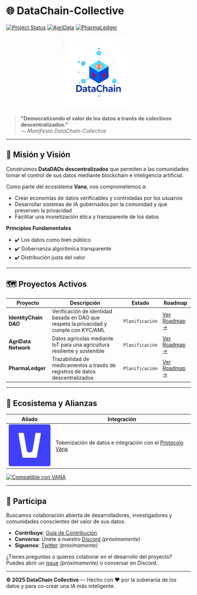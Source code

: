 # 🌐 DataChain-Collective

[![Project Status](https://img.shields.io/badge/IdentityChain-Planificación_estratégica-blue)](projects/identitychain)
[![AgriData](https://img.shields.io/badge/AgriData-Planificación_estratégica-blue)](projects/agridata)
[![PharmaLedger](https://img.shields.io/badge/PharmaLedger-Planificación_estratégica-blue)](projects/pharmaledger)


<!-- Banner Dinámico -->
[//]: # ([![DataChain Collective Banner]&#40;./assets/banners/main-banner.png&#41;]&#40;https://datachain-collective.io&#41;)

<!-- Logotipo Principal -->
<div align="center">
  <img src="./assets/logos/main-logo-trans.png" alt="DataChain Collective Logo" width="200">
</div>

> **"Democratizando el valor de los datos a través de colectivos descentralizados."**  
> — *Manifiesto DataChain-Collective*

---

## 🚀 Misión y Visión
Construimos **DataDAOs descentralizados** que permiten a las comunidades tomar el control de sus datos mediante blockchain e inteligencia artificial.

Como parte del ecosistema **Vana**, nos comprometemos a:
- Crear economías de datos verificables y controladas por los usuarios  
- Desarrollar sistemas de IA gobernados por la comunidad y que preserven la privacidad  
- Facilitar una monetización ética y transparente de los datos

**Principios Fundamentales**  
- ✔️ Los datos como bien público  
- ✔️ Gobernanza algorítmica transparente  
- ✔️ Distribución justa del valor  

---

## 🗺️ Proyectos Activos

| Proyecto | Descripción | Estado | Roadmap |
|----------|-------------|--------|---------|
| **IdentityChain DAO** | Verificación de identidad basada en DAO que respeta la privacidad y cumple con KYC/AML | `Planificación` | [Ver Roadmap →](./projects/identitychain/ROADMAP.md) |
| **AgriData Network** | Datos agrícolas mediante IoT para una agricultura resiliente y sostenible | `Planificación` | [Ver Roadmap →](./projects/agridata/ROADMAP.md) |
| **PharmaLedger** | Trazabilidad de medicamentos a través de registros de datos descentralizados | `Planificación` | [Ver Roadmap →](./projects/pharmaledger/ROADMAP.md) |

---

## 🤝 Ecosistema y Alianzas

| Aliado | Integración |
|--------|-------------|
| <img src="./assets/logos/partner-logos/vana-logo.png" width="120" /> | Tokenización de datos e integración con el [Protocolo Vana](https://vana.com) |

[![Compatible con VANA](https://img.shields.io/badge/VANA-Ecosistema-7c3aed)](https://vana.ai)

---

## 🌱 Participa

Buscamos colaboración abierta de desarrolladores, investigadores y comunidades conscientes del valor de sus datos.

- **Contribuye**: [Guía de Contribución](CONTRIBUTING.ES.md)  
- **Conversa**: Únete a nuestro [Discord](https://discord.gg/datachain_not_yet) *(próximamente)*  
- **Síguenos**: [Twitter](https://twitter.com/datachaincol_not_yet) *(próximamente)*

¿Tienes preguntas o quieres colaborar en el desarrollo del proyecto? Puedes abrir un [issue](https://github.com/datachain-collective/issues_not_yet) *(próximamente)* o conversar en Discord.

---

**© 2025 DataChain Collective** — Hecho con ❤️ por la soberanía de los datos y para co-crear una IA más inteligente.